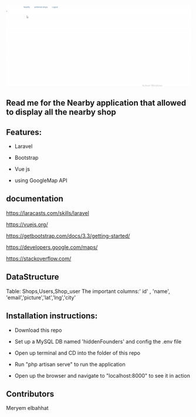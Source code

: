 
![alt text](https://github.com/melbahhat/HiddenFounders/blob/master/resources/assets/js/ezgif.com-crop.gif)

## Read me for the Nearby application that allowed to display all the nearby shop 



## Features:
* Laravel

* Bootstrap

* Vue js

* using GoogleMap API

## documentation
https://laracasts.com/skills/laravel

https://vuejs.org/

https://getbootstrap.com/docs/3.3/getting-started/

https://developers.google.com/maps/

https://stackoverflow.com/

## DataStructure

Table:
Shops,Users,Shop_user
The important columns:' id' , 'name', 'email','picture','lat','lng','city'

## Installation instructions:


- Download this repo

- Set up a MySQL DB named 'hiddenFounders' and config the .env file

- Open up terminal and CD into the folder of this repo

- Run "php artisan serve" to run the application

- Open up the browser and navigate to "localhost:8000" to see it in action
 

 



## Contributors 

Meryem elbahhat